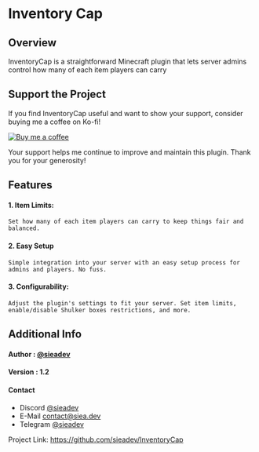 # Inventory Cap

## Overview
InventoryCap is a straightforward Minecraft plugin that lets server admins control how many of each item players can carry

## Support the Project

If you find InventoryCap useful and want to show your support, consider buying me a coffee on Ko-fi!

[![Buy me a coffee](https://img.shields.io/badge/Buy%20me%20a%20coffee-Donate%20now-orange.svg)](https://ko-fi.com/sieadev)

Your support helps me continue to improve and maintain this plugin. Thank you for your generosity!

## Features
#### 1. Item Limits:
```Set how many of each item players can carry to keep things fair and balanced.```

#### 2. Easy Setup 
```Simple integration into your server with an easy setup process for admins and players. No fuss.```

#### 3. Configurability: 
```Adjust the plugin's settings to fit your server. Set item limits, enable/disable Shulker boxes restrictions, and more.```

## Additional Info

#### Author : [@sieadev](https://www.github.com/sieadev)

#### Version : 1.2

#### Contact
- Discord [@sieadev](dsc.gg/siea)
- E-Mail contact@siea.dev
- Telegram [@sieadev](t.me/sieadev)

Project Link: https://github.com/sieadev/InventoryCap

